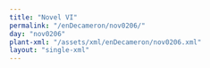 ```yaml
---
title: "Novel VI"
permalink: "/enDecameron/nov0206/"
day: "nov0206"
plant-xml: "/assets/xml/enDecameron/nov0206.xml"
layout: "single-xml"
---
```

